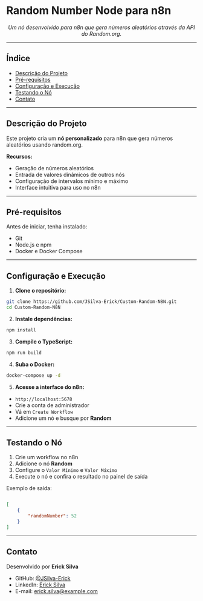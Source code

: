 # Random Number Node para n8n

<p align="center">
  <em>Um nó desenvolvido para n8n que gera números aleatórios através da API do Random.org.</em>
</p>

---

## Índice

* [Descrição do Projeto](#descrição-do-projeto)
* [Pré-requisitos](#pré-requisitos)
* [Configuração e Execução](#configuração-e-execução)
* [Testando o Nó](#testando-o-nó)
* [Contato](#contato)

---

## Descrição do Projeto

Este projeto cria um **nó personalizado** para n8n que gera números aleatórios usando random.org. 

**Recursos:**

* Geração de números aleatórios
* Entrada de valores dinâmicos de outros nós
* Configuração de intervalos mínimo e máximo
* Interface intuitiva para uso no n8n

---

## Pré-requisitos

Antes de iniciar, tenha instalado:

* Git
* Node.js e npm
* Docker e Docker Compose

---

## Configuração e Execução

1. **Clone o repositório:**

```bash
git clone https://github.com/JSilva-Erick/Custom-Random-N8N.git
cd Custom-Random-N8N
```

2. **Instale dependências:**

```bash
npm install
```

3. **Compile o TypeScript:**

```bash
npm run build
```

4. **Suba o Docker:**

```bash
docker-compose up -d
```

5. **Acesse a interface do n8n:**

* `http://localhost:5678`
* Crie a conta de administrador
* Vá em `Create Workflow`
* Adicione um nó e busque por **Random**

---

## Testando o Nó

1. Crie um workflow no n8n
2. Adicione o nó **Random**
3. Configure o `Valor Mínimo` e `Valor Máximo`
4. Execute o nó e confira o resultado no painel de saída

Exemplo de saída:

```json

[
    {
        "randomNumber": 52
    }
]
```

---


## Contato

Desenvolvido por **Erick Silva**

* GitHub: [@JSilva-Erick](https://github.com/JSilva-Erick)
* LinkedIn: [Erick Silva](https://www.linkedin.com/in/erickjsilva)
* E-mail: [erick.silva@example.com](mailto:erick.silva@example.com)
